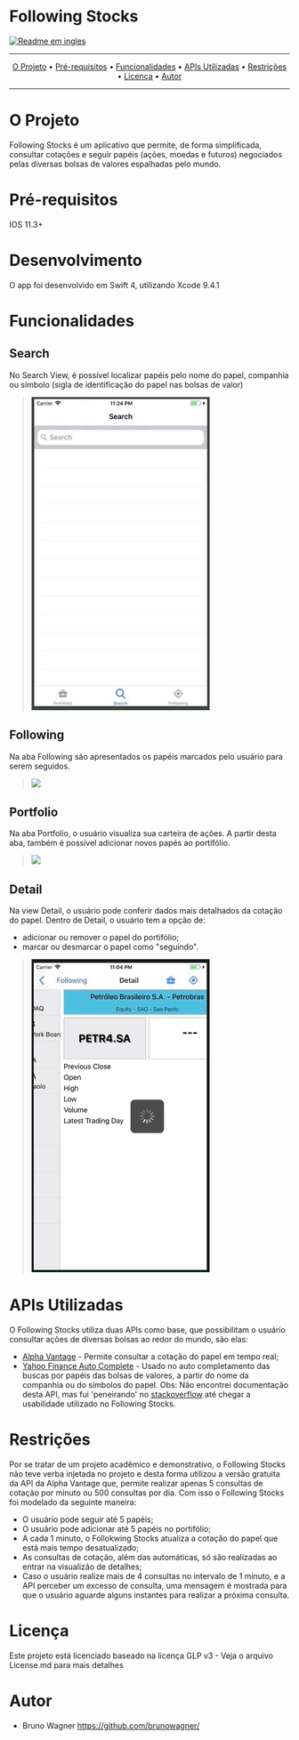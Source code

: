 # Following Stocks

[![Readme em ingles](https://img.shields.io/badge/Readme%20Language-ENG-brightgreen.svg)](README.md)

-------
<p align="center">
    <a href="#o-projeto">O Projeto</a> &bull;
    <a href="#pré-requisitos">Pré-requisitos</a> &bull;
    <a href="#funcionalidades">Funcionalidades</a> &bull;
    <a href="#aPIs-Utilizadas">APIs Utilizadas</a> &bull;
    <a href="#restrições">Restrições</a> &bull;
    <a href="#licença">Licença</a> &bull;
    <a href="#autor">Autor</a>
    
</p>

-------

# O Projeto
Following Stocks é um aplicativo que permite, de forma simplificada, consultar cotações e seguir papéis (ações, moedas e futuros) negociados pelas diversas bolsas de valores espalhadas pelo mundo.

# Pré-requisitos
IOS 11.3+

# Desenvolvimento
O app foi desenvolvido em Swift 4, utilizando Xcode 9.4.1

# Funcionalidades
## Search
No Search View, é possível localizar papéis pelo nome do papel, companhia ou símbolo (sigla de identificação do papel nas bolsas de valor)

> ![](SearchView320px.gif)

## Following
Na aba Following são apresentados os papéis marcados pelo usuário para serem seguidos.

> ![](FollowingView320px.gif)

## Portfolio
Na aba Portfolio, o usuário visualiza sua carteira de ações. A partir desta aba, também é possível adicionar novos papés ao portifólio.

> ![](PortfolioView320px.gif)

## Detail
Na view Detail, o usuário pode conferir dados mais detalhados da cotação do papel.
Dentro de Detail, o usuário tem a opção de:
 - adicionar ou remover o papel do portifólio;
 - marcar ou desmarcar o papel como "seguindo".
 
> ![](DetailView320px.gif)

# APIs Utilizadas
O Following Stocks utiliza duas APIs como base, que possibilitam o usuário consultar ações de diversas bolsas ao redor do mundo, são elas:
 - [Alpha Vantage](https://www.alphavantage.co/) - Permite consultar a cotação do papel em tempo real;
 - [Yahoo Finance Auto Complete](https://stackoverflow.com/questions/52390536/javascript-jquery-get-request-is-not-getting-data-or-returning-any-error) - Usado no auto completamento das buscas por papéis das bolsas de valores, a partir do nome da companhia ou do símbolos do papel. Obs: Não encontrei documentação desta API, mas fui 'peneirando' no [stackoverflow](https://stackoverflow.com/) até chegar a usabilidade utilizado no Following Stocks.

# Restrições
Por se tratar de um projeto acadêmico e demonstrativo, o Following Stocks não teve verba injetada no projeto e desta forma utilizou a versão gratuita da API da Alpha Vantage que, permite realizar apenas 5 consultas de cotação por minuto ou 500 consultas por dia. Com isso o Following Stocks foi modelado da seguinte maneira:

- O usuário pode seguir até 5 papéis;
- O usuário pode adicionar até 5 papéis no portifólio;
- A cada 1 minuto, o Follokwing Stocks atualiza a cotação do papel que está mais tempo desatualizado;
- As consultas de cotação, além das automáticas, só são realizadas ao entrar na visualizão de detalhes;
- Caso o usuário realize mais de 4 consultas no intervalo de 1 minuto, e a API perceber um excesso de consulta, uma mensagem é mostrada para que o usuário aguarde alguns instantes para realizar a próxima consulta.

# Licença
Este projeto está licenciado baseado na licença GLP v3 - Veja o arquivo License.md para mais detalhes

# Autor
 * Bruno Wagner
 https://github.com/brunowagner/
